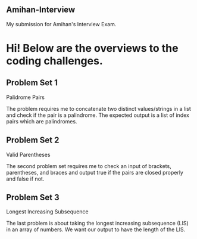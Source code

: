 ## Amihan-Interview
My submission for Amihan's Interview Exam.

# Hi! Below are the overviews to the coding challenges.

## Problem Set 1
Palidrome Pairs

The problem requires me to concatenate two distinct values/strings in a list and check if the pair is a palindrome. The expected output is a list of index pairs which are palindromes.

## Problem Set 2
Valid Parentheses

The second problem set requires me to check an input of brackets, parentheses, and braces and output true if the pairs are closed properly and false if not.

## Problem Set 3
Longest Increasing Subsequence

The last problem is about taking the longest increasing subsequence (LIS) in an array of numbers. We want our output to have the length of the LIS.